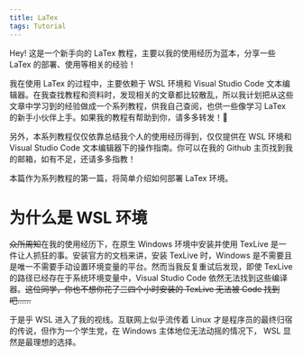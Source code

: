 ```yaml
---
title: LaTex
tags: Tutorial
---
```


Hey! 这是一个新手向的 LaTex 教程，主要以我的使用经历为蓝本，分享一些 LaTex 的部署、使用等相关的经验！

我在使用 LaTex 的过程中，主要依赖于 WSL 环境和 Visual Studio Code 文本编辑器。在我查找教程和资料时，发现相关的文章都比较散乱，所以我计划把从这些文章中学习到的经验做成一个系列教程，供我自己查阅，也供一些像学习 LaTex 的新手小伙伴上手。如果我的教程有帮助到你，请多多转发！🤭 

另外，本系列教程仅仅依靠总结我个人的使用经历得到，仅仅提供在 WSL 环境和 Visual Studio Code 文本编辑器下的操作指南。你可以在我的 Github 主页找到我的邮箱，如有不足，还请多多指教！

本篇作为系列教程的第一篇，将简单介绍如何部署 LaTex 环境。

# 为什么是 WSL 环境

~~众所周知~~在我的使用经历下，在原生 Windows 环境中安装并使用 TexLive 是一件让人抓狂的事。安装官方的文档来讲，安装 TexLive 时，Windows 是不需要且是唯一不需要手动设置环境变量的平台。然而当我反复重试后发现，即使 TexLive 的路径已经存在于系统环境变量中，Visual Studio Code 依然无法找到这些编译器。~~这位同学，你也不想你花了三四个小时安装的 TexLive 无法被 Code 找到吧……~~

于是乎 WSL 进入了我的视线。互联网上似乎流传着 Linux 才是程序员的最终归宿的传说，但作为一个学生党，在 Windows 主体地位无法动摇的情况下， WSL 显然是最理想的选择。

